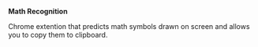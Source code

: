 **Math Recognition**

Chrome extention that predicts math symbols drawn on screen and allows you to copy them to clipboard.
